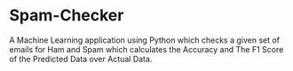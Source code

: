 # Spam-Checker 
A Machine Learning application using Python which checks a given set
of emails for Ham and Spam which calculates the Accuracy and The F1
Score of the Predicted Data over Actual Data.
